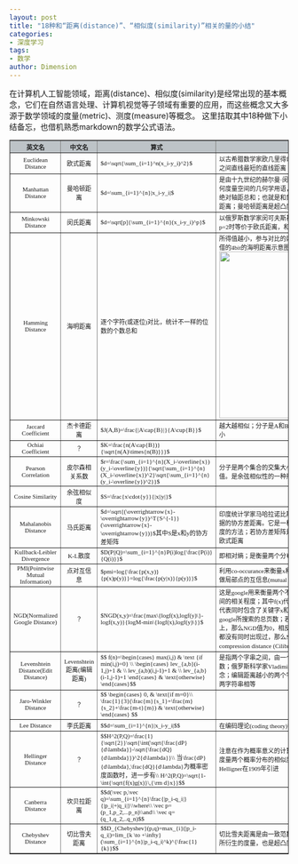 ```yaml
---
layout: post
title: "18种和“距离(distance)”、“相似度(similarity)”相关的量的小结"
categories: 
- 深度学习
tags: 
- 数学
author: Dimension
---
```


在计算机人工智能领域，距离(distance)、相似度(similarity)是经常出现的基本概念，它们在自然语言处理、计算机视觉等子领域有重要的应用，而这些概念又大多源于数学领域的度量(metric)、测度(measure)等概念。 
这里拮取其中18种做下小结备忘，也借机熟悉markdown的数学公式语法。

<style>
table
{
    font-size:11px;
    font-family:serif;
    width:100%
}
th
{
    background-color:#bdc3c7;
}
td,th
{
	text-align:center;
}
.left
{
    text-align:left;
    width:40%;
}
.equation
{
    text-align:left;
    width:40%;
}
</style>

<table border="1">
<tr>
<th>英文名</th>
<th>中文名</th>
<th>算式</th>
<th>说明</th>
</tr>

<tr>
<td>Euclidean Distance</td>
<td>欧式距离</td>
<td class="equation">$d=\sqrt{\sum_{i=1}^n(x_i-y_i)^2}$</td>
<td class="left">以古希腊数学家欧几里得命名的距离；也就是我们直观的两点之间直线最短的直线距离</td>
</tr>

<tr>
<td>Manhattan Distance</td>
<td>曼哈顿距离</td>
<td class="equation">$d=\sum_{i=1}^{n}|x_i-y_i|$</td>
<td class="left">是由十九世纪的赫尔曼·闵可夫斯基所创词汇；是种使用在几何度量空间的几何学用语，用以标明两个点在标准坐标系上的绝对轴距总和；也就是和象棋中的“車”一样横平竖直的走过的距离；曼哈顿距离是超凸度量</td>
</tr>

<tr>
<td>Minkowski Distance</td>
<td>闵氏距离</td>
<td class="equation">$d=\sqrt[p]{\sum_{i=1}^{n}(x_i-y_i)^p}$</td>
<td class="left">以俄罗斯数学家闵可夫斯基命名的距离；是欧式距离的推广，p=2时等价于欧氏距离，和p-范数等值</td>
</tr>

<tr>
<td>Hamming Distance</td>
<td>海明距离</td>
<td class="equation">逐个字符(或逐位)对比，统计不一样的位数的个数总和</td>
<td class="left">所得值越小，参与对比的两个元素约相似；下面是从wikipedia借的4bit的海明距离示意图 <img src="{{site.baseurl}}/assets/images/2018-8-27/13.png" width="300px" height="300px"></td>
</tr>

<tr>
<td>Jaccard Coefficient</td>
<td>杰卡德距离</td>
<td class="equation">$J(A,B)=\frac{|A\cap{B}|}{A\cup{B}}$</td>
<td class="left">越大越相似；分子是A和B的交集大小，分母是A和B的并集大小</td>
</tr>

<tr>
<td>Ochiai Coefficient</td>
<td>？</td>
<td class="equation">$K=\frac{n(A\cap{B})}{\sqrt{n(A)\times{n(B)}}}$</td>
<td class="left"></td>
</tr>

<tr>
<td>Pearson Correlation</td>
<td>皮尔森相关系数</td>
<td class="equation">$r=\frac{\sum_{i=1}^{n}(X_i-\overline{x})(y_i-\overline{y})}{\sqrt{\sum_{i=1}^{n}(X_i-\overline{x})^2}\sqrt{\sum_{i=1}^{n}(y_i-\overline{y})^2}}$</td>
<td class="left">分子是两个集合的交集大小，分母是两个集合大小的几何平均值。是余弦相似性的一种形式</td>
</tr>

<tr>
<td>Cosine Similarity</td>
<td>余弦相似度</td>
<td class="equation">$S=\frac{x\cdot{y}}{|x||y|}$</td>
<td class="left"></td>
</tr>

<tr>
<td>Mahalanobis Distance</td>
<td>马氏距离</td>
<td class="equation">$d=\sqrt{(\overrightarrow{x}-\overrightarrow{y})^T{S^{-1}}(\overrightarrow{x}-\overrightarrow{y})}$其中S是x和y的协方差矩阵</td>
<td class="left">印度统计学家马哈拉诺比斯(P. C. Mahalanobis)提出的，表示数据的协方差距离。它是一种有效的计算两个未知样本集的相似度的方法；若协方差矩阵是对角阵(diagonal)，则该距离退化为欧式距离</td>
</tr>

<tr>
<td>Kullback-Leibler Divergence</td>
<td>K-L散度</td>
<td class="equation">$D(P||Q)=\sum_{i=1}^{n}P(i)log{\frac{P(i)}{Q(i)}}$</td>
<td class="left">即相对熵；是衡量两个分布(P、Q)之间的距离；越小越相似</td>
</tr>

<tr>
<td>PMI(Pointwise Mutual Information)</td>
<td>点对互信息</td>
<td class="equation">$pmi=log{\frac{p(x,y)}{p(x)p(y)}}=log{\frac{p(y|x)}{p(y)}}$</td>
<td class="left">利用co-occurance来衡量x和y的相似度；越大越相关；可以看做局部点的互信息(mutual information)</td>
</tr>

<tr>
<td>NGD(Normalized Google Distance)</td>
<td>？</td>
<td class="equation">$NGD(x,y)=\frac{max\{logf(x),logf(y)\}-logf(x,y)}{logM-min\{logf(x),logf(y)\}}$</td>
<td class="left">这是google用来衡量两个不同的关键字(keyword)的检索结果之间的相关程度；其中f(x)代表包含了关键字x的页面数量，f(x,y)代表同时包含了关键字x和关键字y的页面的数量，M代表google所搜索的总页数；若两个关键字总是成对出现在页面上，那么NGD值为0，相反的，如果两个关键字在所有页面上都没有同时出现过，那么NGD值为无穷；该量是从normalized compression distance (Cilibrasi & Vitanyi 2003)衍生而来的</td>
</tr>

<tr>
<td>Levenshtein Distance(Edit Distance)</td>
<td>Levenshtein距离(编辑距离)</td>
<td class="equation">$$  f(n)=\begin{cases} 
max(i,j) & \text {if min(i,j)=0} \\ 
\begin{cases}
lev_{a,b}(i-1,j)+1 & \\
lev_(a,b)(i,j-1)+1 & \\
lev_{a,b}(i-1,j-1)+1
\end{cases} & \text{otherwise}
\end{cases}$$</td>
<td class="left">是指两个字串之间，由一个转成另一个所需的最少编辑操作次数；俄罗斯科学家Vladimir Levenshtein在1965年提出这个概念；编辑距离越小的两个字符串越相似，当编辑距离为0时，两字符串相等</td>
</tr>

<tr>
<td>Jaro-Winkler Distance</td>
<td>？</td>
<td class="equation">$$
\begin{cases}
0, & \text{if m=0}\\
\frac{1}{3}(\frac{m}{s_1}+\frac{m}{s_2}+\frac{m-t}{m}) & \text{otherwise}
\end{cases}
$$</td>
<td class="left"></td>
</tr>

<tr>
<td>Lee Distance</td>
<td>李氏距离</td>
<td class="equation">$$d=\sum_{i=1}^{n}|x_i-y_i|$$</td>
<td class="left">在编码理论(coding theory)中两个字符串间距离的一种度量方法</td>
</tr>

<tr>
<td>Hellinger Distance</td>
<td>？</td>
<td class="equation">$$H^2(P,Q)=\frac{1}{\sqrt{2}}\sqrt{\int(\sqrt{\frac{dP}{d\lambda}}-\sqrt{\frac{dQ}{d\lambda}})^2{d\lambda}}\\
当\frac{dP}{d\lambda},\frac{dQ}{d\lambda}为概率密度函数时，进一步有\\
H^2(P,Q)=\sqrt{1-\int{\sqrt{f(x)g(x)}\,{\rm d}x}}$$</td>
<td class="left">注意在作为概率意义的计算时需在测度空间进行；通常被用来度量两个概率分布的相似度，它是f散度的一种；由Ernst Helligner在1909年引进</td>
</tr>

<tr>
<td>Canberra Distance</td>
<td>坎贝拉距离</td>
<td class="equation">$$d(\vec p,\vec q)=\sum_{i=1}^{n}\frac{|p_i-q_i|}{|p_i|+|q_i|}\\where\\
\vec p=(p_1,p_2,...p_n)\\and\\
\vec q=(q_1,q_2,..q_n)$$</td>
<td class="left"></td>
</tr>

<tr>
<td>Chebyshev Distance</td>
<td>切比雪夫距离</td>
<td class="equation">$$D_{Chebyshev}(p,q)=max_{i}(|p_i-q_i|)=lim_{k \to +\infty}(\sum_{i=1}^{n}|p_i-q_i|^k)^{\frac{1}{k}}$$</td>
<td class="left">切比雪夫距离是由一致范数(uniform norm)(或称为上确界范数)所衍生的度量，也是超凸度量</td>
</tr>
</table>




